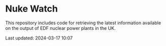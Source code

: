 # Nuke Watch

This repository includes code for retrieving the latest information available on the output of EDF nuclear power plants in the UK.

Last updated: 2024-03-17 10:07